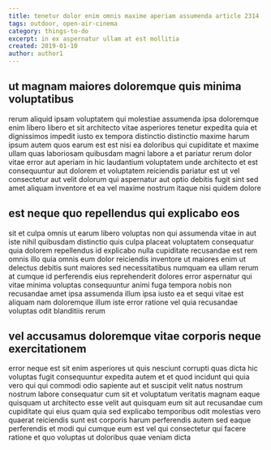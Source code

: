 ```yaml
---
title: tenetur dolor enim omnis maxime aperiam assumenda article 2314
tags: outdoor, open-air-cinema
category: things-to-do
excerpt: in ex aspernatur ullam at est mollitia
created: 2019-01-10
author: author1
---
```


## ut magnam maiores doloremque quis minima voluptatibus

rerum aliquid ipsam voluptatem qui molestiae assumenda ipsa doloremque enim libero libero et sit architecto vitae asperiores tenetur expedita quia et dignissimos impedit iusto ex tempora distinctio distinctio maxime harum ipsum autem quos earum est est nisi ea doloribus qui cupiditate et maxime ullam quas laboriosam quibusdam magni labore a et pariatur rerum dolor vitae error aut aperiam in hic laudantium voluptatem unde architecto et est consequuntur aut dolorem et voluptatem reiciendis pariatur est ut vel consectetur aut velit dolorum qui aspernatur aut optio debitis fugit sint sed amet aliquam inventore et ea vel maxime nostrum itaque nisi quidem dolore

## est neque quo repellendus qui explicabo eos

sit et culpa omnis ut earum libero voluptas non qui assumenda vitae in aut iste nihil quibusdam distinctio quis culpa placeat voluptatem consequatur quia dolorem repellendus id explicabo nulla cupiditate recusandae est rem omnis illo quia omnis eum dolor reiciendis inventore ut maiores enim ut delectus debitis sunt maiores sed necessitatibus numquam ea ullam rerum at cumque id perferendis eius reprehenderit dolores error aspernatur qui vitae minima voluptas consequuntur animi fuga tempora nobis non recusandae amet ipsa assumenda illum ipsa iusto ea et sequi vitae est aliquam nam doloremque illum iste error ratione vel quia recusandae voluptas odit blanditiis rerum

## vel accusamus doloremque vitae corporis neque exercitationem

error neque est sit enim asperiores ut quis nesciunt corrupti quas dicta hic voluptas fugit consequuntur expedita autem et et quod incidunt qui quia vero qui qui commodi odio sapiente aut et suscipit velit natus nostrum nostrum labore consequatur cum sit et voluptatum veritatis magnam eaque quisquam ut architecto esse velit aut quisquam eum sit aut recusandae cum cupiditate qui eius quam quia sed explicabo temporibus odit molestias vero quaerat reiciendis sunt est corporis harum perferendis autem sed eaque perferendis et modi qui cumque eum est vel qui consectetur qui facere ratione et quo voluptas ut doloribus quae veniam dicta
